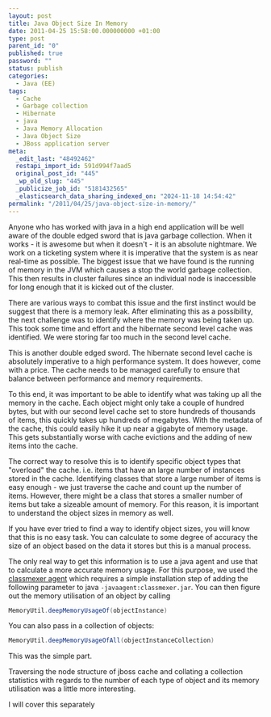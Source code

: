 ```yaml
---
layout: post
title: Java Object Size In Memory
date: 2011-04-25 15:58:00.000000000 +01:00
type: post
parent_id: "0"
published: true
password: ""
status: publish
categories:
  - Java (EE)
tags:
  - Cache
  - Garbage collection
  - Hibernate
  - java
  - Java Memory Allocation
  - Java Object Size
  - JBoss application server
meta:
  _edit_last: "48492462"
  restapi_import_id: 591d994f7aad5
  original_post_id: "445"
  _wp_old_slug: "445"
  _publicize_job_id: "5181432565"
  _elasticsearch_data_sharing_indexed_on: "2024-11-18 14:54:42"
permalink: "/2011/04/25/java-object-size-in-memory/"
---
```


Anyone who has worked with java in a high end application will be well aware of
the double edged sword that is java garbage collection. When it works - it is
awesome but when it doesn't - it is an absolute nightmare. We work on a
ticketing system where it is imperative that the system is as near real-time as
possible. The biggest issue that we have found is the running of memory in the
JVM which causes a stop the world garbage collection. This then results in
cluster failures since an individual node is inaccessible for long enough that
it is kicked out of the cluster.

There are various ways to combat this issue and the first instinct would be
suggest that there is a memory leak. After eliminating this as a possibility,
the next challenge was to identify where the memory was being taken up. This
took some time and effort and the hibernate second level cache was identified.
We were storing far too much in the second level cache.

This is another double edged sword. The hibernate second level cache is
absolutely imperative to a high performance system. It does however, come with a
price. The cache needs to be managed carefully to ensure that balance between
performance and memory requirements.

<!-- more -->

To this end, it was important to be able to identify what was taking up all the
memory in the cache. Each object might only take a couple of hundred bytes, but
with our second level cache set to store hundreds of thousands of items, this
quickly takes up hundreds of megabytes. With the metadata of the cache, this
could easily hike it up near a gigabyte of memory usage. This gets substantially
worse with cache evictions and the adding of new items into the cache.

The correct way to resolve this is to identify specific object types that
"overload" the cache. i.e. items that have an large number of instances stored
in the cache. Identifying classes that store a large number of items is easy
enough - we just traverse the cache and count up the number of items. However,
there might be a class that stores a smaller number of items but take a sizeable
amount of memory. For this reason, it is important to understand the object
sizes in memory as well.

If you have ever tried to find a way to identify object sizes, you will know
that this is no easy task. You can calculate to some degree of accuracy the size
of an object based on the data it stores but this is a manual process.

The only real way to get this information is to use a java agent and use that to
calculate a more accurate memory usage. For this purpose, we used the
[classmexer agent](http://www.javamex.com/classmexer/ "ClassMexer Java Profiling Agent")
which requires a simple installation step of adding the following parameter to
java `-javaagent:classmexer.jar`. You can then figure out the memory utilisation
of an object by calling

```java
MemoryUtil.deepMemoryUsageOf(objectInstance)
```

You can also pass in a collection of objects:

```java
MemoryUtil.deepMemoryUsageOfAll(objectInstanceCollection)
```

This was the simple part.

Traversing the node structure of jboss cache and collating a collection
statistics with regards to the number of each type of object and its memory
utilisation was a little more interesting.

I will cover this separately
